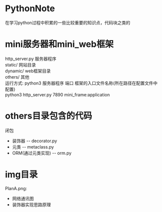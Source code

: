 # PythonNote
在学习python过程中积累的一些比较重要的知识点，代码块之类的

# mini服务器和mini_web框架
http_server.py 服务器程序<br/>
static/        网站目录<br/>
dynamic/       web框架目录<br/>
others/        其他<br/>
运行方式:   python3 服务器程序       端口   框架的入口文件名称(所在路径在配置文件中配置)<br/>
            python3 http_server.py  7890   mini_frame:application
            
# others目录包含的代码
闭包<br/>
+ 装饰器 -- decorator.py<br/>
+ 元类 -- metaclass.py<br/>
+ ORM(通过元类实现) -- orm.py<br/>

# img目录
PlanA.png:<br/>
+ 网络通讯图
+ 装饰器实现思路原理